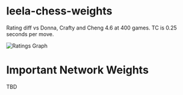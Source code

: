 # leela-chess-weights

Rating diff vs Donna, Crafty and Cheng 4.6 at 400 games. TC is 0.25 seconds per move.

![Ratings Graph](https://raw.githubusercontent.com/dkappe/leela-chess-weights/master/chart.png)

# Important Network Weights

TBD
